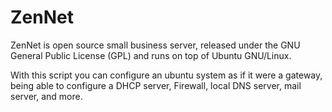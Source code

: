 # ZenNet
ZenNet is open source small business server, released under the GNU General Public License (GPL) and runs on top of Ubuntu GNU/Linux.

With this script you can configure an ubuntu system as if it were a gateway, being able to configure a DHCP server, Firewall, local DNS server, mail server, and more.
